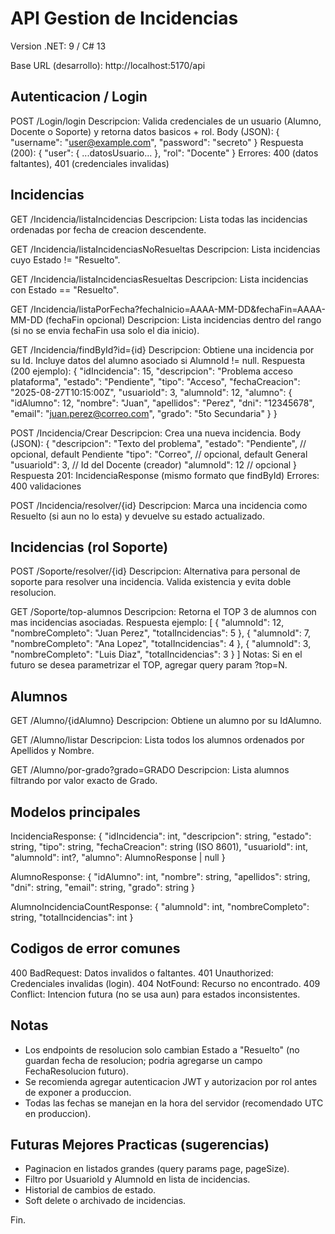 # API Gestion de Incidencias

Version .NET: 9 / C# 13

Base URL (desarrollo): http://localhost:5170/api

## Autenticacion / Login
POST /Login/login
Descripcion: Valida credenciales de un usuario (Alumno, Docente o Soporte) y retorna datos basicos + rol.
Body (JSON): { "username": "user@example.com", "password": "secreto" }
Respuesta (200): { "user": { ...datosUsuario... }, "rol": "Docente" }
Errores: 400 (datos faltantes), 401 (credenciales invalidas)

## Incidencias
GET /Incidencia/listaIncidencias
Descripcion: Lista todas las incidencias ordenadas por fecha de creacion descendente.

GET /Incidencia/listaIncidenciasNoResueltas
Descripcion: Lista incidencias cuyo Estado != "Resuelto".

GET /Incidencia/listaIncidenciasResueltas
Descripcion: Lista incidencias con Estado == "Resuelto".

GET /Incidencia/listaPorFecha?fechaInicio=AAAA-MM-DD&fechaFin=AAAA-MM-DD (fechaFin opcional)
Descripcion: Lista incidencias dentro del rango (si no se envia fechaFin usa solo el dia inicio).

GET /Incidencia/findById?id={id}
Descripcion: Obtiene una incidencia por su Id. Incluye datos del alumno asociado si AlumnoId != null.
Respuesta (200 ejemplo):
{
  "idIncidencia": 15,
  "descripcion": "Problema acceso plataforma",
  "estado": "Pendiente",
  "tipo": "Acceso",
  "fechaCreacion": "2025-08-27T10:15:00Z",
  "usuarioId": 3,
  "alumnoId": 12,
  "alumno": {
    "idAlumno": 12,
    "nombre": "Juan",
    "apellidos": "Perez",
    "dni": "12345678",
    "email": "juan.perez@correo.com",
    "grado": "5to Secundaria"
  }
}

POST /Incidencia/Crear
Descripcion: Crea una nueva incidencia.
Body (JSON):
{
  "descripcion": "Texto del problema",
  "estado": "Pendiente",    // opcional, default Pendiente
  "tipo": "Correo",          // opcional, default General
  "usuarioId": 3,             // Id del Docente (creador)
  "alumnoId": 12              // opcional
}
Respuesta 201: IncidenciaResponse (mismo formato que findById)
Errores: 400 validaciones

POST /Incidencia/resolver/{id}
Descripcion: Marca una incidencia como Resuelto (si aun no lo esta) y devuelve su estado actualizado.

## Incidencias (rol Soporte)
POST /Soporte/resolver/{id}
Descripcion: Alternativa para personal de soporte para resolver una incidencia. Valida existencia y evita doble resolucion.

GET /Soporte/top-alumnos
Descripcion: Retorna el TOP 3 de alumnos con mas incidencias asociadas.
Respuesta ejemplo:
[
  { "alumnoId": 12, "nombreCompleto": "Juan Perez", "totalIncidencias": 5 },
  { "alumnoId": 7,  "nombreCompleto": "Ana Lopez", "totalIncidencias": 4 },
  { "alumnoId": 3,  "nombreCompleto": "Luis Diaz", "totalIncidencias": 3 }
]
Notas: Si en el futuro se desea parametrizar el TOP, agregar query param ?top=N.

## Alumnos
GET /Alumno/{idAlumno}
Descripcion: Obtiene un alumno por su IdAlumno.

GET /Alumno/listar
Descripcion: Lista todos los alumnos ordenados por Apellidos y Nombre.

GET /Alumno/por-grado?grado=GRADO
Descripcion: Lista alumnos filtrando por valor exacto de Grado.

## Modelos principales
IncidenciaResponse:
{
  "idIncidencia": int,
  "descripcion": string,
  "estado": string,
  "tipo": string,
  "fechaCreacion": string (ISO 8601),
  "usuarioId": int,
  "alumnoId": int?,
  "alumno": AlumnoResponse | null
}

AlumnoResponse:
{
  "idAlumno": int,
  "nombre": string,
  "apellidos": string,
  "dni": string,
  "email": string,
  "grado": string
}

AlumnoIncidenciaCountResponse:
{
  "alumnoId": int,
  "nombreCompleto": string,
  "totalIncidencias": int
}

## Codigos de error comunes
400 BadRequest: Datos invalidos o faltantes.
401 Unauthorized: Credenciales invalidas (login).
404 NotFound: Recurso no encontrado.
409 Conflict: Intencion futura (no se usa aun) para estados inconsistentes.

## Notas
- Los endpoints de resolucion solo cambian Estado a "Resuelto" (no guardan fecha de resolucion; podria agregarse un campo FechaResolucion futuro).
- Se recomienda agregar autenticacion JWT y autorizacion por rol antes de exponer a produccion.
- Todas las fechas se manejan en la hora del servidor (recomendado UTC en produccion).

## Futuras Mejores Practicas (sugerencias)
- Paginacion en listados grandes (query params page, pageSize).
- Filtro por UsuarioId y AlumnoId en lista de incidencias.
- Historial de cambios de estado.
- Soft delete o archivado de incidencias.

Fin.
